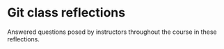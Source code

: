 # Git class reflections
Answered questions posed by instructors throughout the course in these reflections.
